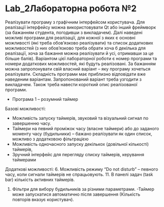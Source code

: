 # Lab_2Лабораторна робота №2
Реалізувати програму з графічним інтерфейсом користувача. Для реалізації інтерфейсу можна використовувати Qt або інший фреймворк (за бажанням студента, погодивши з викладачем).
Далі наведені можливі програми для реалізації, для кожної з яких є основні можливості (які треба обов’язково реалізувати) та список додаткових можливостей (з них обов’язково треба обрати хоча б декілька для реалізації, хоча за бажання можна реалізувати й усі, отримавши за це більше балів). Варіантом цієї лабораторної  роботи є номер програми та номери додаткових можливостей, які будуть реалізовані.
За бажанням можна запропонувати свій власний варіант – яку програму хочеться реалізувати. Складність програми має приблизно відповідати вже наведеним варіантам. Запропонований варіант треба узгодити з викладачем. Також треба навести короткий опис реалізованої програми.
 - Програма 1 – розумний таймер

Базові можливості:
 - Можливість запуску таймерів, звуковий та візуальний сигнал по завершенню часу.
 - Таймери на певний проміжок часу (власне таймери) або до заданого моменту часу (будильники) – бажано реалізувати як один список, можливо з додатковою фільтрацією
 - Можливість одночасного запуску декількох (довільної кількості) таймерів, 
 - Зручний інтерфейс для перегляду списку таймерів, керування таймерами 
 
 Додаткові можливості:
  6. Можливість режиму “Do not disturb” – певного часу, коли сигнали таймерів не спрацьовують.
 11. В панелі задач (task bar) кількість активних таймерів.
 1. Фільтри для вибору будильників за різними параметрами.
 -Таймер може запускатися автоматично після завершення (Кількість повторів вказує користувач).

